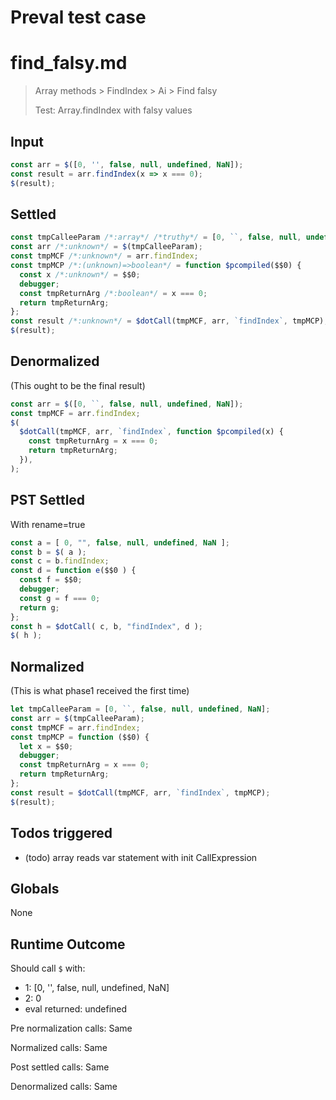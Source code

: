 # Preval test case

# find_falsy.md

> Array methods > FindIndex > Ai > Find falsy
>
> Test: Array.findIndex with falsy values

## Input

`````js filename=intro
const arr = $([0, '', false, null, undefined, NaN]);
const result = arr.findIndex(x => x === 0);
$(result);
`````


## Settled


`````js filename=intro
const tmpCalleeParam /*:array*/ /*truthy*/ = [0, ``, false, null, undefined, NaN];
const arr /*:unknown*/ = $(tmpCalleeParam);
const tmpMCF /*:unknown*/ = arr.findIndex;
const tmpMCP /*:(unknown)=>boolean*/ = function $pcompiled($$0) {
  const x /*:unknown*/ = $$0;
  debugger;
  const tmpReturnArg /*:boolean*/ = x === 0;
  return tmpReturnArg;
};
const result /*:unknown*/ = $dotCall(tmpMCF, arr, `findIndex`, tmpMCP);
$(result);
`````


## Denormalized
(This ought to be the final result)

`````js filename=intro
const arr = $([0, ``, false, null, undefined, NaN]);
const tmpMCF = arr.findIndex;
$(
  $dotCall(tmpMCF, arr, `findIndex`, function $pcompiled(x) {
    const tmpReturnArg = x === 0;
    return tmpReturnArg;
  }),
);
`````


## PST Settled
With rename=true

`````js filename=intro
const a = [ 0, "", false, null, undefined, NaN ];
const b = $( a );
const c = b.findIndex;
const d = function e($$0 ) {
  const f = $$0;
  debugger;
  const g = f === 0;
  return g;
};
const h = $dotCall( c, b, "findIndex", d );
$( h );
`````


## Normalized
(This is what phase1 received the first time)

`````js filename=intro
let tmpCalleeParam = [0, ``, false, null, undefined, NaN];
const arr = $(tmpCalleeParam);
const tmpMCF = arr.findIndex;
const tmpMCP = function ($$0) {
  let x = $$0;
  debugger;
  const tmpReturnArg = x === 0;
  return tmpReturnArg;
};
const result = $dotCall(tmpMCF, arr, `findIndex`, tmpMCP);
$(result);
`````


## Todos triggered


- (todo) array reads var statement with init CallExpression


## Globals


None


## Runtime Outcome


Should call `$` with:
 - 1: [0, '', false, null, undefined, NaN]
 - 2: 0
 - eval returned: undefined

Pre normalization calls: Same

Normalized calls: Same

Post settled calls: Same

Denormalized calls: Same
